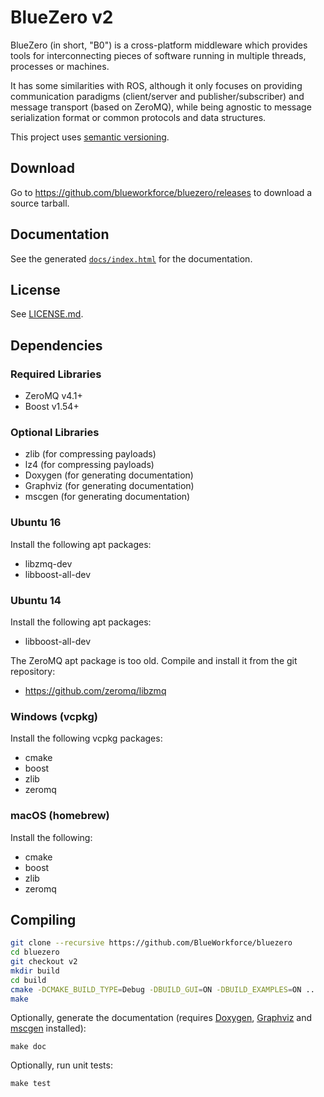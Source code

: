 # BlueZero v2

BlueZero (in short, "B0") is a cross-platform middleware which provides tools for interconnecting pieces of software running in multiple threads, processes or machines.

It has some similarities with ROS, although it only focuses on providing communication paradigms (client/server and publisher/subscriber) and message transport (based on ZeroMQ), while being agnostic to message serialization format or common protocols and data structures.

This project uses [semantic versioning](https://semver.org).

## Download

Go to https://github.com/blueworkforce/bluezero/releases to download a source tarball.

## Documentation

See the generated [`docs/index.html`](https://blueworkforce.github.io/bluezero/v2/) for the documentation.

## License

See [LICENSE.md](LICENSE.md).

## Dependencies

### Required Libraries

 - ZeroMQ v4.1+
 - Boost v1.54+

### Optional Libraries
 - zlib (for compressing payloads)
 - lz4 (for compressing payloads)
 - Doxygen (for generating documentation)
 - Graphviz (for generating documentation)
 - mscgen (for generating documentation)

### Ubuntu 16

Install the following apt packages:

 - libzmq-dev
 - libboost-all-dev

### Ubuntu 14

Install the following apt packages:

 - libboost-all-dev

The ZeroMQ apt package is too old. Compile and install it from the git repository:

 - https://github.com/zeromq/libzmq

### Windows (vcpkg)

Install the following vcpkg packages:

 - cmake
 - boost
 - zlib
 - zeromq

### macOS (homebrew)

Install the following:

 - cmake
 - boost
 - zlib
 - zeromq

## Compiling

```bash
git clone --recursive https://github.com/BlueWorkforce/bluezero
cd bluezero
git checkout v2
mkdir build
cd build
cmake -DCMAKE_BUILD_TYPE=Debug -DBUILD_GUI=ON -DBUILD_EXAMPLES=ON ..
make
```

Optionally, generate the documentation (requires [Doxygen](http://www.doxygen.org), [Graphviz](http://www.graphviz.org) and [mscgen](http://www.mcternan.me.uk/mscgen/) installed):
```
make doc
```

Optionally, run unit tests:
```
make test
```

